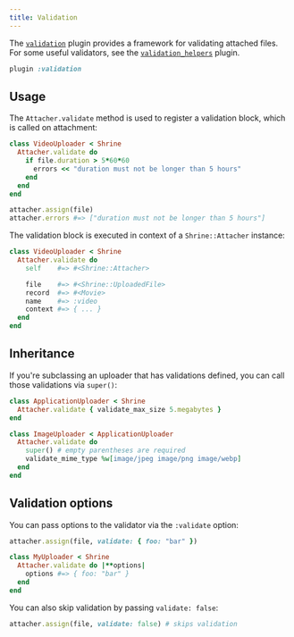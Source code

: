 ```yaml
---
title: Validation
---
```


The [`validation`][validation] plugin provides a framework for validating
attached files. For some useful validators, see the
[`validation_helpers`][validation_helpers] plugin.

```rb
plugin :validation
```

## Usage

The `Attacher.validate` method is used to register a validation block, which
is called on attachment:

```rb
class VideoUploader < Shrine
  Attacher.validate do
    if file.duration > 5*60*60
      errors << "duration must not be longer than 5 hours"
    end
  end
end
```
```rb
attacher.assign(file)
attacher.errors #=> ["duration must not be longer than 5 hours"]
```

The validation block is executed in context of a `Shrine::Attacher` instance:

```rb
class VideoUploader < Shrine
  Attacher.validate do
    self    #=> #<Shrine::Attacher>

    file    #=> #<Shrine::UploadedFile>
    record  #=> #<Movie>
    name    #=> :video
    context #=> { ... }
  end
end
```

## Inheritance

If you're subclassing an uploader that has validations defined, you can call
those validations via `super()`:

```rb
class ApplicationUploader < Shrine
  Attacher.validate { validate_max_size 5.megabytes }
end
```
```rb
class ImageUploader < ApplicationUploader
  Attacher.validate do
    super() # empty parentheses are required
    validate_mime_type %w[image/jpeg image/png image/webp]
  end
end
```

## Validation options

You can pass options to the validator via the `:validate` option:

```rb
attacher.assign(file, validate: { foo: "bar" })
```
```rb
class MyUploader < Shrine
  Attacher.validate do |**options|
    options #=> { foo: "bar" }
  end
end
```

You can also skip validation by passing `validate: false`:

```rb
attacher.assign(file, validate: false) # skips validation
```

[validation]: https://github.com/shrinerb/shrine/blob/master/lib/shrine/plugins/validation.rb
[validation_helpers]: https://shrinerb.com/docs/plugins/validation_helpers
